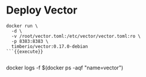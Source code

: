 
# Deploy Vector

```
docker run \
  -d \
  -v /root/vector.toml:/etc/vector/vector.toml:ro \
  -p 8383:8383 \
  timberio/vector:0.17.0-debian
```{{execute}}


```
docker logs -f $(docker ps -aqf "name=vector")
```{{execute}}
